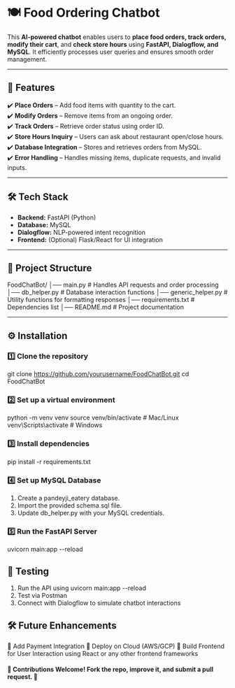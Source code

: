 # 🍽️ Food Ordering Chatbot

This **AI-powered chatbot** enables users to **place food orders, track orders, modify their cart**, and **check store hours** using **FastAPI, Dialogflow, and MySQL**. It efficiently processes user queries and ensures smooth order management.

---

## 🚀 Features

✔️ **Place Orders** – Add food items with quantity to the cart.  
✔️ **Modify Orders** – Remove items from an ongoing order.  
✔️ **Track Orders** – Retrieve order status using order ID.  
✔️ **Store Hours Inquiry** – Users can ask about restaurant open/close hours.  
✔️ **Database Integration** – Stores and retrieves orders from MySQL.  
✔️ **Error Handling** – Handles missing items, duplicate requests, and invalid inputs.  

---

## 🛠 Tech Stack

- **Backend:** FastAPI (Python)  
- **Database:** MySQL  
- **Dialogflow:** NLP-powered intent recognition  
- **Frontend:** (Optional) Flask/React for UI integration  

---

## 📂 Project Structure
FoodChatBot/
│── main.py                 # Handles API requests and order processing
│── db_helper.py            # Database interaction functions
│── generic_helper.py       # Utility functions for formatting responses
│── requirements.txt        # Dependencies list
│── README.md               # Project documentation

---

## ⚙️ Installation
### 1️⃣ Clone the repository
git clone https://github.com/yourusername/FoodChatBot.git
cd FoodChatBot

### 2️⃣ Set up a virtual environment
python -m venv venv
source venv/bin/activate  # Mac/Linux
venv\Scripts\activate     # Windows

### 3️⃣ Install dependencies
pip install -r requirements.txt

### 4️⃣ Set up MySQL Database
1. Create a pandeyji_eatery database.
2. Import the provided schema.sql file.
3. Update db_helper.py with your MySQL credentials.

### 5️⃣ Run the FastAPI Server
uvicorn main:app --reload

## 🧪 Testing
1. Run the API using uvicorn main:app --reload
2. Test via Postman
3. Connect with Dialogflow to simulate chatbot interactions

## 🛠 Future Enhancements
🔹 Add Payment Integration
🔹 Deploy on Cloud (AWS/GCP)
🔹 Build Frontend for User Interaction using React or any other frontend frameworks

#### 🙌 Contributions Welcome! Fork the repo, improve it, and submit a pull request. 🚀

